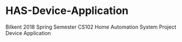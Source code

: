 # HAS-Device-Application
Bilkent 2018 Spring Semester CS102 Home Automation System Project Device Application
